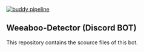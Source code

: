 [![buddy pipeline](https://app.buddy.works/jaspervanhienen/weeaboo-detector/pipelines/pipeline/139897/badge.svg?token=bc8e03408a7a0064dfcfded23c7045048377aa1bc2e31545b9be4186a37246a9 "buddy pipeline")](https://app.buddy.works/jaspervanhienen/weeaboo-detector/pipelines/pipeline/139897)

## Weeaboo-Detector (Discord BOT)

This repository contains the scource files of this bot.